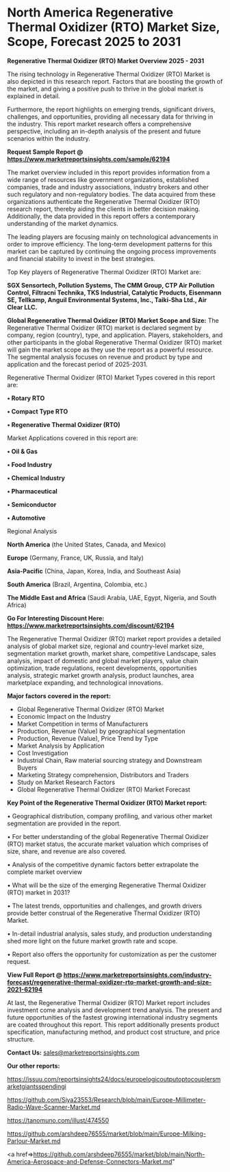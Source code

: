  # North America Regenerative Thermal Oxidizer (RTO) Market Size, Scope, Forecast 2025 to 2031

<Strong> Regenerative Thermal Oxidizer (RTO) Market Overview 2025 - 2031</strong>

The rising technology in Regenerative Thermal Oxidizer (RTO) Market is also depicted in this research report. Factors that are boosting the growth of the market, and giving a positive push to thrive in the global market is explained in detail.

Furthermore, the report highlights on emerging trends, significant drivers, challenges, and opportunities, providing all necessary data for thriving in the industry. This report market research offers a comprehensive perspective, including an in-depth analysis of the present and future scenarios within the industry.

<strong>Request Sample Report @ <a href=https://www.marketreportsinsights.com/sample/62194>https://www.marketreportsinsights.com/sample/62194</a></strong>

The market overview included in this report provides information from a wide range of resources like government organizations, established companies, trade and industry associations, industry brokers and other such regulatory and non-regulatory bodies. The data acquired from these organizations authenticate the Regenerative Thermal Oxidizer (RTO) research report, thereby aiding the clients in better decision making. Additionally, the data provided in this report offers a contemporary understanding of the market dynamics.

The leading players are focusing mainly on technological advancements in order to improve efficiency. The long-term development patterns for this market can be captured by continuing the ongoing process improvements and financial stability to invest in the best strategies.

Top Key players of Regenerative Thermal Oxidizer (RTO) Market are:

<strong>SGX Sensortech, Pollution Systems, The CMM Group, CTP Air Pollution Control, Filtracni Technika, TKS Industrial, Catalytic Products, Eisenmann SE, Tellkamp, Anguil Environmental Systems, Inc., Taiki-Sha Ltd., Air Clear LLC.</strong>

<strong><b>Global Regenerative Thermal Oxidizer (RTO) Market Scope and Size:</b></strong>
The Regenerative Thermal Oxidizer (RTO) market is declared segment by company, region (country), type, and application. Players, stakeholders, and other participants in the global Regenerative Thermal Oxidizer (RTO) market will gain the market scope as they use the report as a powerful resource. The segmental analysis focuses on revenue and product by type and application and the forecast period of 2025-2031.

Regenerative Thermal Oxidizer (RTO) Market Types covered in this report are:

<strong>• Rotary RTO

• Compact Type RTO

• Regenerative Thermal Oxidizer (RTO)</strong>

Market Applications covered in this report are:

<strong>• Oil & Gas

• Food Industry

• Chemical Industry

• Pharmaceutical

• Semiconductor

• Automotive</strong> 

Regional Analysis

<strong>North America</strong> (the United States, Canada, and Mexico)

<strong>Europe</strong> (Germany, France, UK, Russia, and Italy)

<strong>Asia-Pacific</strong> (China, Japan, Korea, India, and Southeast Asia)

<strong>South America</strong> (Brazil, Argentina, Colombia, etc.)

<strong>The Middle East and Africa</strong> (Saudi Arabia, UAE, Egypt, Nigeria, and South Africa)

<strong>Go For Interesting Discount Here: <a href=https://www.marketreportsinsights.com/discount/62194>https://www.marketreportsinsights.com/discount/62194</a></strong>

The Regenerative Thermal Oxidizer (RTO) market report provides a detailed analysis of global market size, regional and country-level market size, segmentation market growth, market share, competitive Landscape, sales analysis, impact of domestic and global market players, value chain optimization, trade regulations, recent developments, opportunities analysis, strategic market growth analysis, product launches, area marketplace expanding, and technological innovations.

<strong><b>Major factors covered in the report:</b></strong>
<ul>
  <li>Global Regenerative Thermal Oxidizer (RTO) Market </li>
  <li>Economic Impact on the Industry</li>
  <li>Market Competition in terms of Manufacturers</li>
  <li>Production, Revenue (Value) by geographical segmentation</li>
  <li>Production, Revenue (Value), Price Trend by Type</li>
  <li>Market Analysis by Application</li>
  <li>Cost Investigation</li>
  <li>Industrial Chain, Raw material sourcing strategy and Downstream Buyers</li>
  <li>Marketing Strategy comprehension, Distributors and Traders</li>
  <li>Study on Market Research Factors</li>
  <li>Global Regenerative Thermal Oxidizer (RTO) Market Forecast</li>
</ul>

<strong><b>Key Point of the Regenerative Thermal Oxidizer (RTO) Market report:</b></strong>

• Geographical distribution, company profiling, and various other market segmentation are provided in the report.

• For better understanding of the global Regenerative Thermal Oxidizer (RTO) market status, the accurate market valuation which comprises of size, share, and revenue are also covered.

• Analysis of the competitive dynamic factors better extrapolate the complete market overview

• What will be the size of the emerging Regenerative Thermal Oxidizer (RTO) market in 2031?

• The latest trends, opportunities and challenges, and growth drivers provide better construal of the Regenerative Thermal Oxidizer (RTO) Market.

• In-detail industrial analysis, sales study, and production understanding shed more light on the future market growth rate and scope.

• Report also offers the opportunity for customization as per the customer request.

<strong><b>View Full Report @ <a href=https://www.marketreportsinsights.com/industry-forecast/regenerative-thermal-oxidizer-rto-market-growth-and-size-2021-62194>https://www.marketreportsinsights.com/industry-forecast/regenerative-thermal-oxidizer-rto-market-growth-and-size-2021-62194</a></b></strong>


At last, the Regenerative Thermal Oxidizer (RTO) Market report includes investment come analysis and development trend analysis. The present and future opportunities of the fastest growing international industry segments are coated throughout this report. This report additionally presents product specification, manufacturing method, and product cost structure, and price structure.

<strong>Contact Us:</strong>
sales@marketreportsinsights.com

<strong>Our other reports:</strong>

<a href=https://issuu.com/reportsinsights24/docs/europelogicoutputoptocouplersmarketgiantsspendingi>https://issuu.com/reportsinsights24/docs/europelogicoutputoptocouplersmarketgiantsspendingi</a>

<a href=https://github.com/Siya23553/Research/blob/main/Europe-Millimeter-Radio-Wave-Scanner-Market.md>https://github.com/Siya23553/Research/blob/main/Europe-Millimeter-Radio-Wave-Scanner-Market.md</a>

<a href=https://tanomuno.com/illust/474550>https://tanomuno.com/illust/474550</a>

<a href=https://github.com/arshdeep76555/market/blob/main/Europe-Milking-Parlour-Market.md>https://github.com/arshdeep76555/market/blob/main/Europe-Milking-Parlour-Market.md</a>

<a href=>https://github.com/arshdeep76555/market/blob/main/North-America-Aerospace-and-Defense-Connectors-Market.md</a>"
